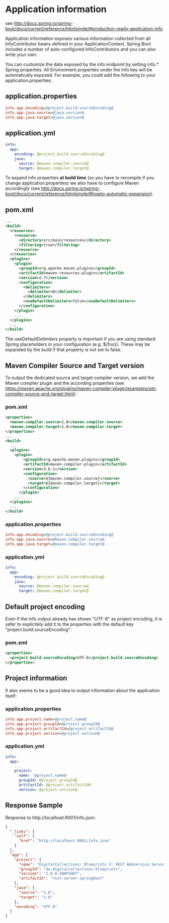 # Application information

see <http://docs.spring.io/spring-boot/docs/current/reference/htmlsingle/#production-ready-application-info>

Application information exposes various information collected from all InfoContributor beans defined in your ApplicationContext. Spring Boot includes a number of auto-configured InfoContributors and you can also write your own.

You can customize the data exposed by the info endpoint by setting info.* Spring properties. All Environment properties under the info key will be automatically exposed. For example, you could add the following to your application.properties:

## application.properties

```ini
info.app.encoding=@project.build.sourceEncoding@
info.app.java.source=@java.version@
info.app.java.target=@java.version@
```

## application.yml

```yml
info:
  app:
    encoding: @project.build.sourceEncoding@
    java:
      source: @maven.compiler.source@
      target: @maven.compiler.target@
```

To expand info properties **at build time** (so you have to recompile if you change application.properties) we also have to configure Maven accordingly (see http://docs.spring.io/spring-boot/docs/current/reference/htmlsingle/#howto-automatic-expansion).

## pom.xml

```xml
...
<build>
  <resources>
    <resource>
      <directory>src/main/resources</directory>
      <filtering>true</filtering>
    </resource>
  </resources>
  <plugins>
    <plugin>
      <groupId>org.apache.maven.plugins</groupId>
      <artifactId>maven-resources-plugin</artifactId>
      <version>2.7</version>
      <configuration>
        <delimiters>
          <delimiter>@</delimiter>
        </delimiters>
        <useDefaultDelimiters>false</useDefaultDelimiters>
      </configuration>
    </plugin>
    ...
  </plugins>
  ...
</build>
```

The useDefaultDelimiters property is important if you are using standard Spring placeholders in your configuration (e.g. ${foo}). These may be expanded by the build if that property is not set to false.

## Maven Compiler Source and Target version

To output the dedicated source and target compiler version, we add the Maven compiler plugin and the according properties (see <https://maven.apache.org/plugins/maven-compiler-plugin/examples/set-compiler-source-and-target.html>):

### pom.xml

```xml
<properties>
  <maven.compiler.source>1.8</maven.compiler.source>
  <maven.compiler.target>1.8</maven.compiler.target>
</properties>
...
<build>
  ...
  <plugins>
    <plugin>
        <groupId>org.apache.maven.plugins</groupId>
        <artifactId>maven-compiler-plugin</artifactId>
        <version>3.6.1</version>
        <configuration>
          <source>${maven.compiler.source}</source>
          <target>${maven.compiler.target}</target>
        </configuration>
      </plugin>
    ...
  </plugins>
  ...
</build>
```

### application.properties

```ini
info.app.encoding=@project.build.sourceEncoding@
info.app.java.source=@maven.compiler.source@
info.app.java.target=@maven.compiler.target@
```

### application.yml

```yml
info:
  app:
    encoding: @project.build.sourceEncoding@
    java:
      source: @maven.compiler.source@
      target: @maven.compiler.target@
```

## Default project encoding

Even if the info output already has shown "UTF-8" as project encoding, it is safer to explicitely add it to the properties with the default key "project.build.sourceEncoding":

### pom.xml

```xml
<properties>
  <project.build.sourceEncoding>UTF-8</project.build.sourceEncoding>
</properties>
```

## Project information

It also seems to be a good idea to output information about the application itself:

### application.properties

```ini
info.app.project.name=@project.name@
info.app.project.groupId=@project.groupId@
info.app.project.artifactId=@project.artifactId@
info.app.project.version=@project.version@
```

### application.yml

```yml
info:
  app:
    ...
    project:
      name: '@project.name@'
      groupId: @project.groupId@
      artifactId: @project.artifactId@
      version: @project.version@
```

## Response Sample

Response to http://localhost:9001/info.json:

```json
{
  "_links": {
    "self": {
      "href": "http://localhost:9001/info.json"
    }
  },
  "app": {
    "project": {
      "name": "DigitalCollections: Blueprints 3: REST Webservice Server (Frontend IMPL Spring Boot)",
      "groupId": "de.digitalcollections.blueprints",
      "version": "1.0.0-SNAPSHOT",
      "artifactId": "rest-server-springboot"
    },
    "java": {
      "source": "1.8",
      "target": "1.8"
    },
    "encoding": "UTF-8"
  }
}
```

